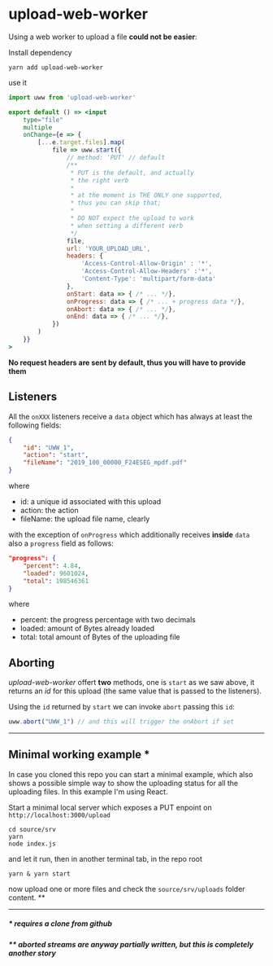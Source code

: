 # upload-web-worker

Using a web worker to upload a file **could not be easier**: 

Install dependency

```
yarn add upload-web-worker
```
use it

``` jsx
import uww from 'upload-web-worker'

export default () => <input
    type="file"
    multiple
    onChange={e => {
        [...e.target.files].map(
            file => uww.start({
                // method: 'PUT' // default
                /**
                 * PUT is the default, and actually
                 * the right verb
                 * 
                 * at the moment is THE ONLY one supported,
                 * thus you can skip that;
                 * 
                 * DO NOT expect the upload to work
                 * when setting a different verb 
                 */
                file,
                url: 'YOUR_UPLOAD_URL',
                headers: {
                    'Access-Control-Allow-Origin' : '*',
                    'Access-Control-Allow-Headers' :'*',
                    'Content-Type': 'multipart/form-data'
                },
                onStart: data => { /* ... */},
                onProgress: data => { /* ... + progress data */},
                onAbort: data => { /* ... */},
                onEnd: data => { /* ... */},
            })
        )
    }}
>
```
**No request headers are sent by default, thus you will have to provide them**  

## Listeners 
All the `onXXX` listeners receive a `data` object which has always at least the following fields:
``` json
{
    "id": "UWW_1",
    "action": "start",
    "fileName": "2019_100_00000_F24ESEG_mpdf.pdf"
}
```
where
- id: a unique id associated with this upload
- action: the action
- fileName: the upload file name, clearly

with the exception of `onProgress` which additionally receives **inside** `data` also a `progress` field as follows:

``` json
"progress": {
    "percent": 4.84,
    "loaded": 9601024,
    "total": 198546361 
}
```
where
- percent: the progress percentage with two decimals
- loaded: amount of Bytes already loaded
- total: total amount of Bytes of the uploading file
## Aborting

_upload-web-worker_ offert **two** methods, one is `start` as we saw above, it returns an _id_ for this upload (the same value that is passed to the listeners).  

Using the `id` returned by `start` we can invoke `abort` passing this `id`:

``` js
uww.abort("UWW_1") // and this will trigger the onAbort if set
```

---


## Minimal working example *

In case you cloned this repo you can start a minimal example, which also shows a possible simple way to show the uploading status for all the uploading files. In this example I'm using React.

Start a minimal local server which exposes a PUT enpoint on  `http://localhost:3000/upload`  
 ```
 cd source/srv
 yarn
 node index.js
 ```
and let it run, then in another terminal tab, in the repo root
```
yarn & yarn start
```

now upload one or more files and check the `source/srv/uploads` folder content. **

---
##### * requires a clone from github
##### ** aborted streams are anyway partially written, but this is completely another story
